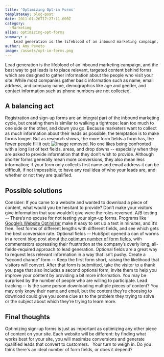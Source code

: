 ```yaml
---
title: 'Optimizing Opt-in Forms'
templateKey: blog-post
date: 2011-01-26T17:27:11.000Z
category: 
  -Marketing
alias: optimizing-opt-forms
summary: > 
  	Lead generation is the lifeblood of an inbound marketing campaign, and the best way to get leads is to place relevant, targeted content behind forms which are designed to gather information about the people who visit your site.  	While most companies gather basic information such as name, email address, and company name, demographics like age and gender, and contact information such as phone numbers are not collected.  	A balancing act  	Registration and sign-up forms are an integral part of the inbound marketing cycle, but creating them is similar to walking a tightrope: lean too much to one side or the other, and down you go.  	Because marketers want to collect as much information about their leads as possible, the temptation is to make forms longer. But as research shows, the more form fields a form has, the fewer people fill it out:  	
author: Amy Peveto
image: /assets/opt-in-forms.png
---
```


Lead generation is the lifeblood of an inbound marketing campaign, and the best way to get leads is to place relevant, targeted content behind forms which are designed to gather information about the people who visit your site. While most companies gather basic information such as name, email address, and company name, demographics like age and gender, and contact information such as phone numbers are not collected.

A balancing act
---------------

Registration and sign-up forms are an integral part of the inbound marketing cycle, but creating them is similar to walking a tightrope: lean too much to one side or the other, and down you go. Because marketers want to collect as much information about their leads as possible, the temptation is to make forms longer. But as research shows, the more form fields a form has, the fewer people fill it out: ![Image removed.](/core/misc/icons/e32700/error.svg "This image has been removed. For security reasons, only images from the local domain are allowed.") No one likes being confronted with a long list of text fields, areas, and drop downs -- especially when they are asked to provide information that they don’t wish to provide. Although shorter forms generally mean more conversions, they also mean less information; if your form only collects first name and email address it can be difficult, if not impossible, to have any real idea of who your leads are, and whether or not they are qualified.

Possible solutions
------------------

Consider: If you came to a website and wanted to download a piece of content, what would you be hesitant to provide? Don’t make your visitors give information that you wouldn’t give were the roles reversed. A/B testing -- There’s no excuse for not testing your sign-up forms. Programs like [Google’s Website Optimizer](https://www.google.com/accounts/ServiceLogin?service=websiteoptimizer&continue=http://www.google.com/analytics/siteopt/%3Fhl%3Den&hl=en) make it easy to set up a test in minutes, and it’s free. Test forms of different lengths with different fields, and see which gets the best conversion rate. Optional fields -- HubSpot opened a can of worms in a recent blog post about [the optimum number of form fields](http://blog.hubspot.com/blog/tabid/6307/bid/7628/New-Chart-Does-Anybody-Know-More-Than-My-Name.aspx), with commentators expressing their frustration at the company’s overly long, all-fields-required approach to lead generation. Optional fields are a great way to request less relevant information in a way that isn’t pushy. Create a “second chance” form -- Keep the first form short, raising the likelihood that visitors will convert. After that form is submitted, take the visitor to a thank you page that also includes a second optional form; invite them to help you improve your content by providing a bit more information. You may be surprised by the number of people who are willing to participate. Lead tracking -- Is the same person downloading multiple pieces of content? You may only know their name and email, but the content they’re choosing to download could give you some clue as to the problem they trying to solve or the subject about which they’re trying to learn more.

Final thoughts
--------------

Optimizing sign-up forms is just as important as optimizing any other piece of content on your site. Each website will be different: by finding what works best for your site, you will maximize conversions and generate qualified leads that convert to customers.   Your turn to weigh in. Do you think there's an ideal number of form fields, or does it depend?
